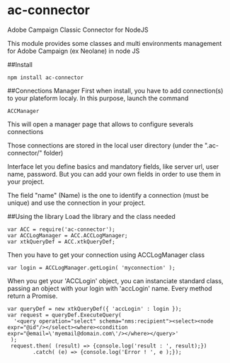 # ac-connector
Adobe Campaign Classic Connector for NodeJS

This module provides some classes and multi environments management for Adobe Campaign (ex Neolane) in node JS

##Install
```
npm install ac-connector
```

##Connections Manager
First when install, you have to add connection(s) to your plateform localy.
In this purpose, launch the command
```
ACCManager
```

This will open a manager page that allows to configure severals connections

Those connections are stored in the local user directory (under the ".ac-connector/" folder)

Interface let you define basics and mandatory fields, like server url, user name, password. But you can add your own fields in order to use them in your project.

The field "name" (Name) is the one to identify a connection (must be unique) and use the connection in your project.

##Using the library
Load the library and the class needed
```
var ACC = require('ac-connector');
var ACCLogManager = ACC.ACCLogManager;
var xtkQueryDef = ACC.xtkQueryDef;
```

Then you have to get your connection using ACCLogManager class
```
var login = ACCLogManager.getLogin( 'myconnection' );
```

When you get your 'ACCLogin' object, you can instanciate standard class, passing an object with your login with 'accLogin' name. Every method return a Promise.

```
var queryDef = new xtkQueryDef({ 'accLogin' : login });
var request = queryDef.ExecuteQuery( 
  '<query operation="select" schema="nms:recipient"><select><node expr="@id"/></select><where><condition expr="@email=\'myemail@domain.com\'/></where></query>'
 );
 request.then( (result) => {console.log('result : ', result);})
        .catch( (e) => {console.log('Error ! ', e );});
```
